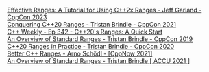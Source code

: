 [Effective Ranges: A Tutorial for Using C++2x Ranges - Jeff Garland - CppCon 2023](https://www.youtube.com/watch?v=QoaVRQvA6hI&t=2514s)<br>
[Conquering C++20 Ranges - Tristan Brindle - CppCon 2021](https://www.youtube.com/watch?v=3MBtLeyJKg0)<br>
[C++ Weekly - Ep 342 - C++20's Ranges: A Quick Start](https://www.youtube.com/watch?v=sZy9XcGHmI4&t=100s) <br>
[An Overview of Standard Ranges - Tristan Brindle - CppCon 2019](https://www.youtube.com/watch?v=SYLgG7Q5Zws&t=3446s)<br>
[C++20 Ranges in Practice - Tristan Brindle - CppCon 2020](https://www.youtube.com/watch?v=d_E-VLyUnzc&t=879s)<br>
[Better C++ Ranges - Arno Schödl - [CppNow 2021]](https://www.youtube.com/watch?v=P8VdPsLLcaE)<br>
[An Overview of Standard Ranges - Tristan Brindle [ ACCU 2021 ]](https://www.youtube.com/watch?v=d9qDEEJFwNc)
